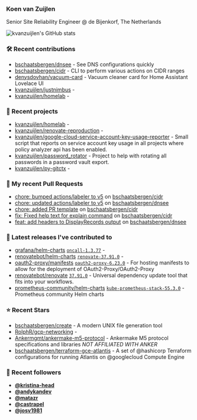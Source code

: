 ### Koen van Zuijlen

Senior Site Reliability Engineer @ de Bijenkorf, The Netherlands

![kvanzuijlen's GitHub stats](https://github-readme-stats.vercel.app/api?username=kvanzuijlen&show=reviews,discussions_started,discussions_answered,prs_merged,prs_merged_percentage&show_icons=true&theme=dark&cache_seconds=86400)

### 🛠️ Recent contributions

- [bschaatsbergen/dnsee](https://github.com/bschaatsbergen/dnsee) - See DNS configurations quickly
- [bschaatsbergen/cidr](https://github.com/bschaatsbergen/cidr) - CLI to perform various actions on CIDR ranges
- [denysdovhan/vacuum-card](https://github.com/denysdovhan/vacuum-card) - Vacuum cleaner card for Home Assistant Lovelace UI
- [kvanzuijlen/justnimbus](https://github.com/kvanzuijlen/justnimbus) - 
- [kvanzuijlen/homelab](https://github.com/kvanzuijlen/homelab) - 

### 🌱 Recent projects

- [kvanzuijlen/homelab](https://github.com/kvanzuijlen/homelab) - 
- [kvanzuijlen/renovate-reproduction](https://github.com/kvanzuijlen/renovate-reproduction) - 
- [kvanzuijlen/google-cloud-service-account-key-usage-reporter](https://github.com/kvanzuijlen/google-cloud-service-account-key-usage-reporter) - Small script that reports on service account key usage in all projects where policy analyzer api has been enabled.
- [kvanzuijlen/password_rotator](https://github.com/kvanzuijlen/password_rotator) - Project to help with rotating all passwords in a password vault export.
- [kvanzuijlen/py-gitctx](https://github.com/kvanzuijlen/py-gitctx) - 

### 🚧 My recent Pull Requests

- [chore: bumped actions/labeler to v5](https://github.com/bschaatsbergen/cidr/pull/87) on [bschaatsbergen/cidr](https://github.com/bschaatsbergen/cidr)
- [chore: updated actions/labeler to v5](https://github.com/bschaatsbergen/dnsee/pull/29) on [bschaatsbergen/dnsee](https://github.com/bschaatsbergen/dnsee)
- [chore: added PR template](https://github.com/bschaatsbergen/cidr/pull/86) on [bschaatsbergen/cidr](https://github.com/bschaatsbergen/cidr)
- [fix: Fixed help text for explain command](https://github.com/bschaatsbergen/cidr/pull/85) on [bschaatsbergen/cidr](https://github.com/bschaatsbergen/cidr)
- [feat: add headers to DisplayRecords output](https://github.com/bschaatsbergen/dnsee/pull/28) on [bschaatsbergen/dnsee](https://github.com/bschaatsbergen/dnsee)

### 🚀 Latest releases I've contributed to

- [grafana/helm-charts](https://github.com/grafana/helm-charts) [`oncall-1.3.77`](https://github.com/grafana/helm-charts/releases/tag/oncall-1.3.77) - 
- [renovatebot/helm-charts](https://github.com/renovatebot/helm-charts) [`renovate-37.91.0`](https://github.com/renovatebot/helm-charts/releases/tag/renovate-37.91.0) - 
- [oauth2-proxy/manifests](https://github.com/oauth2-proxy/manifests) [`oauth2-proxy-6.23.0`](https://github.com/oauth2-proxy/manifests/releases/tag/oauth2-proxy-6.23.0) - For hosting manifests to allow for the deployment of OAuth2-Proxy/OAuth2-Proxy
- [renovatebot/renovate](https://github.com/renovatebot/renovate) [`37.91.0`](https://github.com/renovatebot/renovate/releases/tag/37.91.0) - Universal dependency update tool that fits into your workflows.
- [prometheus-community/helm-charts](https://github.com/prometheus-community/helm-charts) [`kube-prometheus-stack-55.3.0`](https://github.com/prometheus-community/helm-charts/releases/tag/kube-prometheus-stack-55.3.0) - Prometheus community Helm charts

### ⭐ Recent Stars

- [bschaatsbergen/create](https://github.com/bschaatsbergen/create) - A modern UNIX file generation tool
- [RolphR/gcp-networking](https://github.com/RolphR/gcp-networking) - 
- [Ankermgmt/ankermake-m5-protocol](https://github.com/Ankermgmt/ankermake-m5-protocol) - Ankermake M5 protocol specifications and libraries *NOT AFFILIATED WITH ANKER*
- [bschaatsbergen/terraform-gce-atlantis](https://github.com/bschaatsbergen/terraform-gce-atlantis) - A set of @hashicorp Terraform configurations for running Atlantis on @googlecloud Compute Engine

### 👀 Recent followers

- [**@kristina-head**](https://github.com/kristina-head)
- [**@andykandev**](https://github.com/andykandev)
- [**@matazr**](https://github.com/matazr)
- [**@castrapel**](https://github.com/castrapel)
- [**@josv1981**](https://github.com/josv1981)
